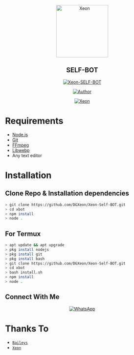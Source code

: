 <div align="center">
<img src="https://i.ibb.co/S3q2sYm/1631334611564.png" alt="Xeon" width="170" />

## SELF-BOT

</div>

<p align="center">
<a href="##"><img title="Xeon-SELF-BOT" src="https://img.shields.io/static/v1?label=package&message=Whatsapp Automated Bot&color=blue"></a>
</p>
<p align="center">
  <a href="https://github.com/DGXeon"><img title="Author" src="https://img.shields.io/badge/Author-Xeon-blue.svg?style=for-the-badge&logo=github" /></a>
</p>
<p align="center">
<a href="#"><img title="Xeon" src="https://img.shields.io/static/v1?label=FREE&message=SELF-BOT&color=blue"></a>
</p>

# Requirements
* [Node.js](https://nodejs.org/en/)
* [Git](https://git-scm.com/downloads)
* [FFmpeg](https://github.com/BtbN/FFmpeg-Builds/releases/download/autobuild-2020-12-08-13-03/ffmpeg-n4.3.1-26-gca55240b8c-win64-gpl-4.3.zip)
* [Libwebp](https://developers.google.com/speed/webp/download)
* Any text editor

# Installation
## Clone Repo & Installation dependencies
```bash
> git clone https://github.com/DGXeon/Xeon-Self-BOT.git
> cd xbot
> npm install
> node .
```
## For Termux
```bash
> apt update && apt upgrade
> pkg install nodejs
> pkg install git
> pkg install bash
> git clone https://github.com/DGXeon/Xeon-Self-BOT.git
> cd xbot
> bash install.sh
> npm install
> node .
```


## Connect With Me
<p align="center">
 <a href="https://wa.me/+916909137213"><img alt="WhatsApp" src="https://img.shields.io/badge/WhatsApp-25D366?style=for-the-badge&logo=whatsapp&logoColor=black"/></a>
</p>

# Thanks To
* [`Baileys`](https://github.com/adiwajshing/Baileys)
* [`Xeon`](https://github.com/DGXeon)

